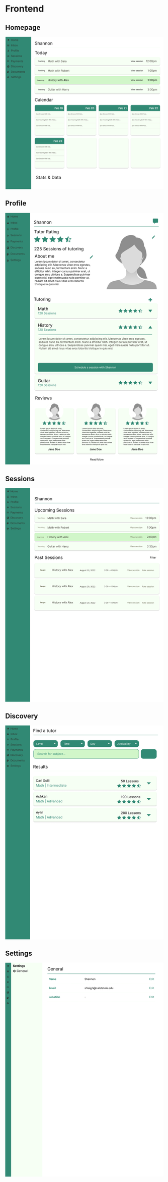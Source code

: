 # Frontend

## Homepage
![](https://github.com/albonkey/tutor_scheduling/blob/master/docs/images/Home.png)
## Profile
![](https://github.com/albonkey/tutor_scheduling/blob/master/docs/images/Profile.png)
## Sessions
![](https://github.com/albonkey/tutor_scheduling/blob/master/docs/images/Sessions.png)
## Discovery
![](https://github.com/albonkey/tutor_scheduling/blob/master/docs/images/Discovery.png)
## Settings
![](https://github.com/albonkey/tutor_scheduling/blob/master/docs/images/Settings.png)
